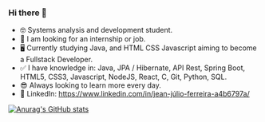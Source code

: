 ### Hi there 👋

<!--
**Jeanjulio96/Jeanjulio96** is a ✨ _special_ ✨ repository because its `README.md` (this file) appears on your GitHub profile.-->

+ 🤓 Systems analysis and development student.
+ 🌱 I am looking for an internship or job.
+ 🖥️ Currently studying Java, and HTML CSS Javascript aiming to become a Fullstack Developer.
+ ✅ I have knowledge in: Java, JPA / Hibernate, API Rest, Spring Boot, HTML5, CSS3, Javascript, NodeJS, React, C, Git, Python, SQL.
+ 😎 Always looking to learn more every day.
+ 🔗 LinkedIn: https://www.linkedin.com/in/jean-júlio-ferreira-a4b6797a/

[![Anurag's GitHub stats](https://github-readme-stats.vercel.app/api?username=Jeamjulio96)](https://github.com/anuraghazra/github-readme-stats)

